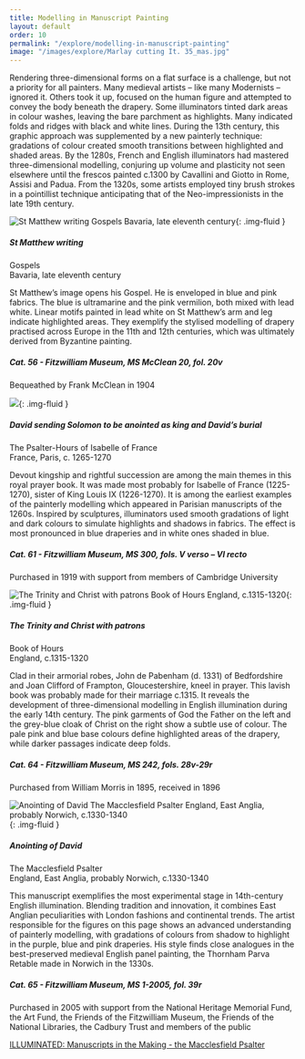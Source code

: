 ```yaml
---
title: Modelling in Manuscript Painting
layout: default
order: 10
permalink: "/explore/modelling-in-manuscript-painting"
image: "/images/explore/Marlay cutting It. 35_mas.jpg"
---
```


Rendering three-dimensional forms on a flat surface is a challenge, but not a priority for all painters. Many medieval artists – like many Modernists – ignored it. Others took it up, focused on the human figure and attempted to convey the body beneath the drapery. Some illuminators tinted dark areas in colour washes, leaving the bare parchment as highlights. Many indicated folds and ridges with black and white lines. During the 13th century, this graphic approach was supplemented by a new painterly technique: gradations of colour created smooth transitions between highlighted and shaded areas. By the 1280s, French and English illuminators had mastered three-dimensional modelling, conjuring up volume and plasticity not seen elsewhere until the frescos painted c.1300 by Cavallini and Giotto in Rome, Assisi and Padua. From the 1320s, some artists employed tiny brush strokes in a pointillist technique anticipating that of the Neo-impressionists in the late 19th century. 

![St Matthew writing Gospels Bavaria, late eleventh century]({{site.baseurl}}/images/explore/colour_10_1.jpeg){: .img-fluid }

##### St Matthew writing  
Gospels  
Bavaria, late eleventh century

St Matthew’s image opens his Gospel. He is enveloped in blue and pink fabrics. The blue is ultramarine and the pink vermilion, both mixed with lead white. Linear motifs painted in lead white on St Matthew’s arm and leg indicate highlighted areas. They exemplify the stylised modelling of drapery practised across Europe in the 11th and 12th centuries, which was ultimately derived from Byzantine painting. 

##### Cat. 56 - Fitzwilliam Museum, MS McClean 20, fol. 20v  
Bequeathed by Frank McClean in 1904

![]({{site.baseurl}}/images/explore/ms%20300_fvv-vir_compositeresized.jpeg){: .img-fluid }

##### David sending Solomon to be anointed as king and David’s burial  
The Psalter-Hours of Isabelle of France  
France, Paris, c. 1265-1270 

Devout kingship and rightful succession are among the main themes in this royal prayer book. It was made most probably for Isabelle of France (1225-1270), sister of King Louis IX (1226-1270). It is among the earliest examples of the painterly modelling which appeared in Parisian manuscripts of the 1260s. Inspired by sculptures, illuminators used smooth gradations of light and dark colours to simulate highlights and shadows in fabrics. The effect is most pronounced in blue draperies and in white ones shaded in blue.

##### Cat. 61 - Fitzwilliam Museum, MS 300, fols. V verso – VI recto  
Purchased in 1919 with support from members of Cambridge University  


![The Trinity and Christ with patrons Book of Hours England, c.1315-1320]({{site.baseurl}}/images/explore/MS242openingforgalleryresized.jpeg){: .img-fluid }

##### The Trinity and Christ with patrons  
Book of Hours  
England, c.1315-1320

Clad in their armorial robes, John de Pabenham (d. 1331) of Bedfordshire and Joan Clifford of Frampton, Gloucestershire, kneel in prayer. This lavish book was probably made for their marriage c.1315. It reveals the development of three-dimensional modelling in English illumination during the early 14th century. The pink garments of God the Father on the left and the grey-blue cloak of Christ on the right show a subtle use of colour. The pale pink and blue base colours define highlighted areas of the drapery, while darker passages indicate deep folds.

##### Cat. 64 - Fitzwilliam Museum, MS 242, fols. 28v-29r  
Purchased from William Morris in 1895, received in 1896  


![Anointing of David The Macclesfield Psalter England, East Anglia, probably Norwich, c.1330-1340]({{site.baseurl}}/images/explore/colour_10_6.jpeg){: .img-fluid }

##### Anointing of David  
The Macclesfield Psalter  
England, East Anglia, probably Norwich, c.1330-1340

This manuscript exemplifies the most experimental stage in 14th-century English illumination. Blending tradition and innovation, it combines East Anglian peculiarities with London fashions and continental trends. The artist responsible for the figures on this page shows an advanced understanding of painterly modelling, with gradations of colours from shadow to highlight in the purple, blue and pink draperies. His style finds close analogues in the best-preserved medieval English panel painting, the Thornham Parva Retable made in Norwich in the 1330s.

##### Cat. 65 - Fitzwilliam Museum, MS 1-2005, fol. 39r  
Purchased in 2005 with support from the National Heritage Memorial Fund, the Art Fund, the Friends of the Fitzwilliam Museum, the Friends of the National Libraries, the Cadbury Trust and members of the public  

[ILLUMINATED: Manuscripts in the Making - the Macclesfield Psalter](http://www.fitzmuseum.cam.ac.uk/illuminated/manuscript/discover/the-macclesfield-psalter)
